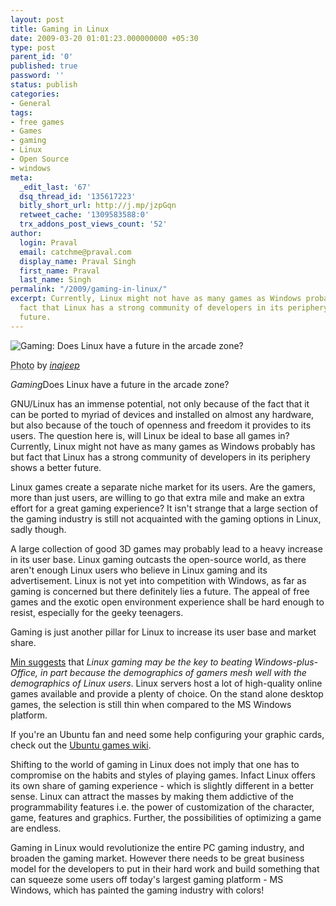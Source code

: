 ```yaml
---
layout: post
title: Gaming in Linux
date: 2009-03-20 01:01:23.000000000 +05:30
type: post
parent_id: '0'
published: true
password: ''
status: publish
categories:
- General
tags:
- free games
- Games
- gaming
- Linux
- Open Source
- windows
meta:
  _edit_last: '67'
  dsq_thread_id: '135617223'
  bitly_short_url: http://j.mp/jzpGqn
  retweet_cache: '1309583588:0'
  trx_addons_post_views_count: '52'
author:
  login: Praval
  email: catchme@praval.com
  display_name: Praval Singh
  first_name: Praval
  last_name: Singh
permalink: "/2009/gaming-in-linux/"
excerpt: Currently, Linux might not have as many games as Windows probably has but
  fact that Linux has a strong community of developers in its periphery shows a better
  future.
---
```

<div class="figure"><img src="/static/2009/03/linux-gaming.jpg" alt="Gaming: Does Linux have a future in the arcade zone?" />
<p class="credit"><abbr class="type" title="Photograph">Photo</abbr> by <cite><a href="http://www.flickr.com/photos/inajeep/202302470/">inajeep</a></cite></p>
<p class="caption"><em class="title">Gaming</em>Does Linux have a future in the arcade zone?</p>
</div>

<p>GNU/Linux has an immense potential, not only because of the fact that it can be ported to myriad of devices and installed on almost any hardware, but also because of the touch of openness and freedom it provides to its users. The question here is, will Linux be ideal to base all games in? Currently, Linux might not have as many games as Windows probably has but fact that Linux has a strong community of developers in its periphery shows a better future. </p>
<p>Linux games create a separate niche market for its users. Are the gamers, more than just users, are willing to go that extra mile and make an extra effort for a great gaming experience? It isn't strange that a large section of the gaming industry is still not acquainted with the gaming options in Linux, sadly though.</p>
<p>A large collection of good 3D games may probably lead to a heavy increase in its user base. Linux gaming outcasts the open-source world, as there aren't enough Linux users who believe in Linux gaming and its advertisement. Linux is not yet into competition with Windows, as far as gaming is concerned but there definitely lies a future. The appeal of free games and the exotic open environment experience shall be hard enough to resist, especially for the geeky teenagers.</p>
<p>Gaming is just another pillar for Linux to increase its user base and market share.</p>
<p><a href="http://blog.andrewmin.com/2008/12/28/why-games-are-the-key-to-linux-adoption/">Min suggests</a> that <em>Linux gaming may be the key to beating Windows-plus-Office, in part because the demographics of gamers mesh well with the demographics of Linux users</em>. Linux servers host a lot of high-quality online games available and provide a plenty of choice. On the stand alone desktop games, the selection is still thin when compared to the MS Windows platform.</p>
<p>If you're an Ubuntu fan and need some help configuring your graphic cards, check out the <a href="http://ubuntu-in.info/wiki/index.php/Ubuntu_Games">Ubuntu games wiki</a>. </p>
<p>Shifting to the world of gaming in Linux does not imply that one has to compromise on the habits and styles of playing games. Infact Linux offers its own share of gaming experience - which is slightly different in a better sense. Linux can attract the masses by making them addictive of the programmability features i.e. the power of customization of the character, game, features and graphics. Further, the possibilities of optimizing a game are endless.</p>
<p>Gaming in Linux would revolutionize the entire PC gaming industry, and broaden the gaming market. However there needs to be great business model for the developers to put in their hard work and build something that can squeeze some users off today's largest gaming platform - MS Windows, which has painted the gaming industry with colors!</p>

